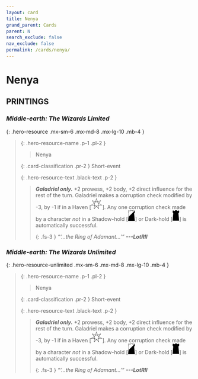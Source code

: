 ```yaml
---
layout: card
title: Nenya
grand_parent: Cards
parent: N
search_exclude: false
nav_exclude: false
permalink: /cards/nenya/
---
```


# Nenya


## PRINTINGS


### _Middle-earth: The Wizards Limited_

{: .hero-resource .mx-sm-6 .mx-md-8 .mx-lg-10 .mb-4 }
> {: .hero-resource-name .p-1 .pl-2 }
> > <div class="card-mp"></div>
> > <div class="card-name">Nenya</div>
>
> {: .card-classification .pr-2 }
> Short-event
>
> {: .hero-resource-text .black-text .p-2 }
> > _**Galadriel only.**_ +2 prowess, +2 body, +2 direct influence for the rest of the turn. Galadriel makes a corruption check modified by -3, by -1 if in a Haven <nobr>[<img src="/assets/images/free-haven.svg">]</nobr>. Any one corruption check made by a character _not_ in a Shadow-hold <nobr>[<img src="/assets/images/shadow-hold.svg">]</nobr> or Dark-hold <nobr>[<img src="/assets/images/dark-hold.svg">]</nobr> is automatically successful. 
> > 
> > {: .fs-3 } 
> > _“‘...the Ring of Adamant...’”_ ***---&#65279;LotRII*** 
> 

### _Middle-earth: The Wizards Unlimited_

{: .hero-resource-unlimited .mx-sm-6 .mx-md-8 .mx-lg-10 .mb-4 }
> {: .hero-resource-name .p-1 .pl-2 }
> > <div class="card-mp"></div>
> > <div class="card-name">Nenya</div>
>
> {: .card-classification .pr-2 }
> Short-event
>
> {: .hero-resource-text .black-text .p-2 }
> > _**Galadriel only.**_ +2 prowess, +2 body, +2 direct influence for the rest of the turn. Galadriel makes a corruption check modified by -3, by -1 if in a Haven <nobr>[<img src="/assets/images/free-haven.svg">]</nobr>. Any one corruption check made by a character _not_ in a Shadow-hold <nobr>[<img src="/assets/images/shadow-hold.svg">]</nobr> or Dark-hold <nobr>[<img src="/assets/images/dark-hold.svg">]</nobr> is automatically successful. 
> > 
> > {: .fs-3 } 
> > _“‘...the Ring of Adamant...’”_ ***---&#65279;LotRII*** 
> 
